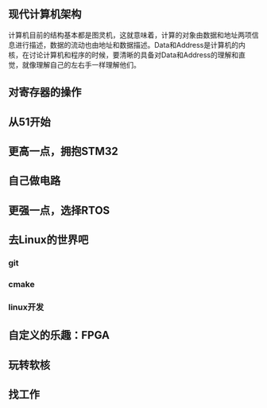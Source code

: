 ## 现代计算机架构

计算机目前的结构基本都是图灵机，这就意味着，计算的对象由数据和地址两项信息进行描述，数据的流动也由地址和数据描述。Data和Address是计算机的内核，在讨论计算机和程序的时候，要清晰的具备对Data和Address的理解和直觉，就像理解自己的左右手一样理解他们。



## 对寄存器的操作

## 从51开始

## 更高一点，拥抱STM32

## 自己做电路

## 更强一点，选择RTOS

## 去Linux的世界吧

### git

### cmake

### linux开发

## 自定义的乐趣：FPGA

## 玩转软核

## 找工作